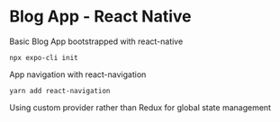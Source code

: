 # Blog App - React Native

Basic Blog App bootstrapped with react-native
```
npx expo-cli init
```

App navigation with react-navigation
```
yarn add react-navigation
```

Using custom provider rather than Redux for global state management

